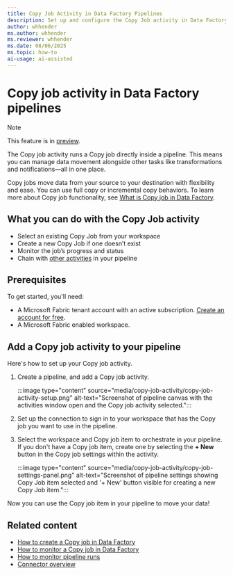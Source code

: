 ```yaml
---
title: Copy Job Activity in Data Factory Pipelines
description: Set up and configure the Copy Job activity in Data Factory pipelines for flexible data movement and incremental copy. Learn more and get started today.
author: whhender
ms.author: whhender
ms.reviewer: whhender
ms.date: 08/06/2025
ms.topic: how-to
ai-usage: ai-assisted
---
```


# Copy job activity in Data Factory pipelines

> [!NOTE]
> This feature is in [preview](/fabric/fundamentals/preview).

The Copy job activity runs a Copy job directly inside a pipeline. This means you can manage data movement alongside other tasks like transformations and notifications—all in one place.

Copy jobs move data from your source to your destination with flexibility and ease. You can use full copy or incremental copy behaviors. To learn more about Copy job functionality, see [What is Copy job in Data Factory](/fabric/data-factory/what-is-copy-job).

## What you can do with the Copy Job activity

- Select an existing Copy Job from your workspace
- Create a new Copy Job if one doesn’t exist
- Monitor the job’s progress and status
- Chain with [other activities](/fabric/data-factory/activity-overview) in your pipeline

## Prerequisites

To get started, you'll need:

- A Microsoft Fabric tenant account with an active subscription. [Create an account for free](https://azure.microsoft.com/pricing/purchase-options/azure-account?cid=msft_learn).
- A Microsoft Fabric enabled workspace.

## Add a Copy job activity to your pipeline

Here's how to set up your Copy job activity.

1. Create a pipeline, and add a Copy job activity.

   :::image type="content" source="media/copy-job-activity/copy-job-activity-setup.png" alt-text="Screenshot of pipeline canvas with the activities window open and the Copy job activity selected.":::

1. Set up the connection to sign in to your workspace that has the Copy job you want to use in the pipeline.

1. Select the workspace and Copy job item to orchestrate in your pipeline. If you don't have a Copy job item, create one by selecting the **+ New** button in the Copy job settings within the activity.

   :::image type="content" source="media/copy-job-activity/copy-job-settings-panel.png" alt-text="Screenshot of pipeline settings showing Copy Job item selected and '+ New' button visible for creating a new Copy Job item.":::

Now you can use the Copy job item in your pipeline to move your data!

## Related content

- [How to create a Copy job in Data Factory](/fabric/data-factory/create-copy-job)
- [How to monitor a Copy job in Data Factory](/fabric/data-factory/monitor-copy-job)
- [How to monitor pipeline runs](/fabric/data-factory/monitor-pipeline-runs)
- [Connector overview](/fabric/data-factory/connector-overview)
